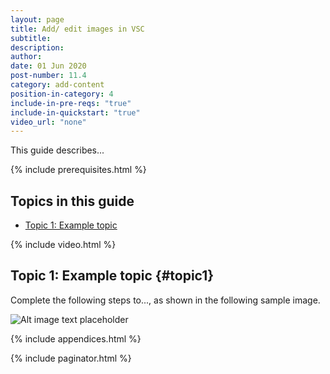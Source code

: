 ```yaml
---
layout: page
title: Add/ edit images in VSC
subtitle:
description:
author:
date: 01 Jun 2020
post-number: 11.4
category: add-content
position-in-category: 4
include-in-pre-reqs: "true"
include-in-quickstart: "true"
video_url: "none"
---
```


This guide describes...

{% include prerequisites.html %}

## Topics in this guide

- [Topic 1: Example topic](#topic1)

{% include video.html %}

## Topic 1: Example topic {#topic1}

Complete the following steps to..., as shown in the following sample image.

![Alt image text placeholder](../assets/images/11-add-content/add-images/img-placeholder.png)

{% include appendices.html %}

{% include paginator.html %}
